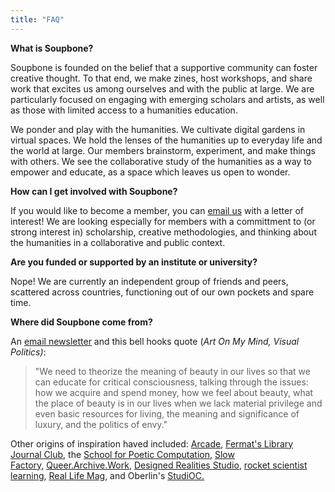```yaml
---
title: "FAQ"
---
```


**What is Soupbone?**

Soupbone is founded on the belief that a supportive community can foster creative thought. To that end, we make zines, host workshops, and share work that excites us among ourselves and with the public at large. We are particularly focused on engaging with emerging scholars and artists, as well as those with limited access to a humanities education.

We ponder and play with the humanities. We cultivate digital gardens in virtual spaces. We hold the lenses of the humanities up to everyday life and the world at large. Our members brainstorm, experiment, and make things with others. We see the collaborative study of the humanities as a way to empower and educate, as a space which leaves us open to wonder.

**How can I get involved with Soupbone?**

If you would like to become a member, you can [email us](mailto:soupbonecollective@gmail.com) with a letter of interest! We are looking especially for members with a committment to (or strong interest in) scholarship, creative methodologies, and thinking about the humanities in a collaborative and public context.

**Are you funded or supported by an institute or university?**

Nope! We are currently an independent group of friends and peers, scattered across countries, functioning out of our own pockets and spare time.

**Where did Soupbone come from?**

An [email newsletter](https://tinyletter.com/soupbone/letters/soupbone-an-introduction) and this bell hooks quote (_Art On My Mind, Visual Politics)_:

> "We need to theorize the meaning of beauty in our lives so that we can educate for critical consciousness, talking through the issues: how we acquire and spend money, how we feel about beauty, what the place of beauty is in our lives when we lack material privilege and even basic resources for living, the meaning and significance of luxury, and the politics of envy."

Other origins of inspiration haved included: [Arcade](https://arcade.stanford.edu/), [Fermat's Library Journal Club](https://fermatslibrary.com/journal_club), the [School for Poetic Computation](https://sfpc.io/), [Slow Factory](https://slowfactory.foundation/), [Queer.Archive.Work](https://queer.archive.work/), [Designed Realities Studio](https://www.designedrealities.org/about), [rocket scientist learning](https://www.govloop.com/community/blog/how-do-rocket-scientists-learn-aka-knowledge-management-lessons-learned-at-goddard-nasa/), [Real Life Mag](https://reallifemag.com/), and Oberlin's [StudiOC.](https://www.oberlin.edu/studioc)

